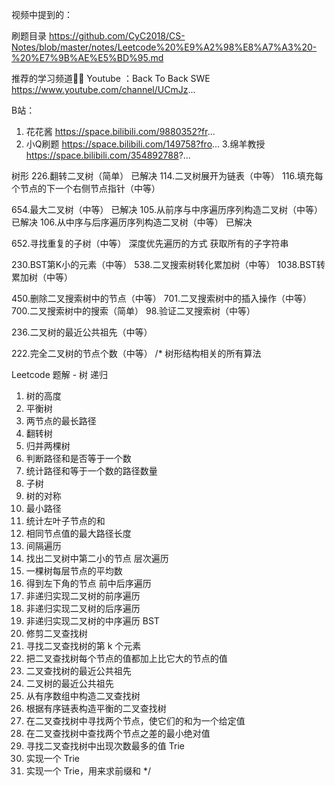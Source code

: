 


视频中提到的：

刷题目录
https://github.com/CyC2018/CS-Notes/blob/master/notes/Leetcode%20%E9%A2%98%E8%A7%A3%20-%20%E7%9B%AE%E5%BD%95.md

推荐的学习频道👍🏻
Youtube ：Back To Back SWE
https://www.youtube.com/channel/UCmJz...

B站：
1. 花花酱
https://space.bilibili.com/9880352?fr...
2. 小Q刷题
https://space.bilibili.com/149758?fro...
3.绵羊教授
https://space.bilibili.com/354892788?...


树形
226.翻转二叉树（简单）   已解决
114.二叉树展开为链表（中等）
116.填充每个节点的下一个右侧节点指针（中等）


654.最大二叉树（中等）   已解决
105.从前序与中序遍历序列构造二叉树（中等）  已解决
106.从中序与后序遍历序列构造二叉树（中等）  已解决

652.寻找重复的子树（中等） 深度优先遍历的方式 获取所有的子字符串


230.BST第K小的元素（中等）
538.二叉搜索树转化累加树（中等）
1038.BST转累加树（中等）


450.删除二叉搜索树中的节点（中等）
701.二叉搜索树中的插入操作（中等）
700.二叉搜索树中的搜索（简单）
98.验证二叉搜索树（中等）


236.二叉树的最近公共祖先（中等）

222.完全二叉树的节点个数（中等）
/*
树形结构相关的所有算法

Leetcode 题解 - 树
递归
1. 树的高度
2. 平衡树
3. 两节点的最长路径
4. 翻转树
5. 归并两棵树
6. 判断路径和是否等于一个数
7. 统计路径和等于一个数的路径数量
8. 子树
9. 树的对称
10. 最小路径
11. 统计左叶子节点的和
12. 相同节点值的最大路径长度
13. 间隔遍历
14. 找出二叉树中第二小的节点
层次遍历
1. 一棵树每层节点的平均数
2. 得到左下角的节点
前中后序遍历
1. 非递归实现二叉树的前序遍历
2. 非递归实现二叉树的后序遍历
3. 非递归实现二叉树的中序遍历
BST
1. 修剪二叉查找树
2. 寻找二叉查找树的第 k 个元素
3. 把二叉查找树每个节点的值都加上比它大的节点的值
4. 二叉查找树的最近公共祖先
5. 二叉树的最近公共祖先
6. 从有序数组中构造二叉查找树
7. 根据有序链表构造平衡的二叉查找树
8. 在二叉查找树中寻找两个节点，使它们的和为一个给定值
9. 在二叉查找树中查找两个节点之差的最小绝对值
10. 寻找二叉查找树中出现次数最多的值
Trie
1. 实现一个 Trie
2. 实现一个 Trie，用来求前缀和
 */